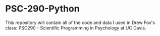 # PSC-290-Python

This repository will contain all of the code and data I used in Drew Fox's class: PSC290 - Scientific Programming in Psychology at UC Davis.
